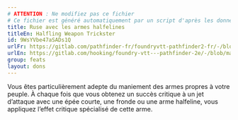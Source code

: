 ```yaml
---
# ATTENTION : Ne modifiez pas ce fichier
# Ce fichier est généré automatiquement par un script d'après les données du module Foundry VTT officiel et de sa traduction
title: Ruse avec les armes halfelines
titleEn: Halfling Weapon Trickster
id: 9WsYVbe47aSADs1Q
urlFr: https://gitlab.com/pathfinder-fr/foundryvtt-pathfinder2-fr/-/blob/master/data/feats/9WsYVbe47aSADs1Q.htm
urlEn: https://gitlab.com/hooking/foundry-vtt---pathfinder-2e/-/blob/master/packs/data/feats.db/halfling-weapon-trickster.json
group: feats
layout: dons
---
```

Vous êtes particulièrement adepte du maniement des armes propres à votre peuple. À chaque fois que vous obtenez un succès critique à un jet d’attaque avec une épée courte, une fronde ou une arme halfeline, vous appliquez l’effet critique spécialisé de cette arme.


